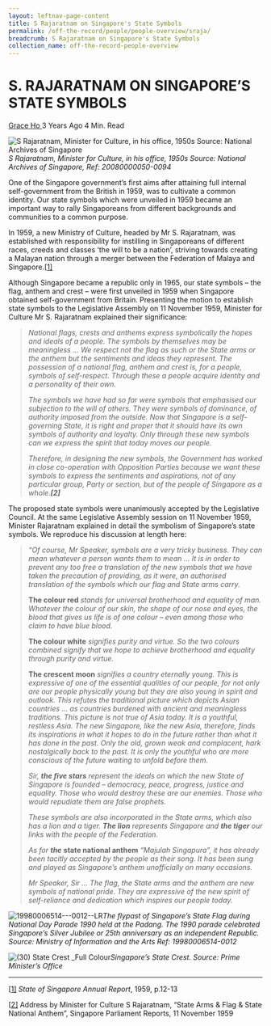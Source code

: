 ```yaml
---
layout: leftnav-page-content
title: S Rajaratnam on Singapore's State Symbols
permalink: /off-the-record/people/people-overview/sraja/
breadcrumb: S Rajaratnam on Singapore's State Symbols
collection_name: off-the-record-people-overview
---
```


# S. RAJARATNAM ON SINGAPORE’S STATE SYMBOLS

[Grace Ho ](http://www.nas.gov.sg/blogs/offtherecord/author/nlshgs/) 3 Years Ago  4 Min. Read

![S Rajaratnam, Minister for Culture, in his office, 1950s Source: National Archives of Singapore](http://www.nas.gov.sg/blogs/offtherecord/wp-content/uploads/2015/07/28-20080000050-img0094-WML-667x1000.jpg)*S Rajaratnam, Minister for Culture, in his office, 1950s*
*Source: National Archives of Singapore, Ref: 20080000050-0094*

One of the Singapore government’s first aims after attaining full internal self-government from the British  in 1959, was to cultivate a common identity. Our state symbols which were unveiled in 1959 became an important way to rally Singaporeans from different backgrounds and communities to a common purpose.

In 1959, a new Ministry of Culture, headed by Mr S. Rajaratnam, was established with responsibility for instilling in Singaporeans of different races, creeds and classes ‘the will to be a nation’, striving towards creating a Malayan nation through a merger between the Federation of Malaya and Singapore.[[1\]](http://www.nas.gov.sg/blogs/offtherecord/singapores-state-symbols-their-meaning/#_ftn1)

Although Singapore became a republic only in 1965, our state symbols – the flag, anthem and crest – were first unveiled in 1959 when Singapore obtained self-government from Britain. Presenting the motion to establish state symbols to the Legislative Assembly on 11 November 1959, Minister for Culture Mr S. Rajaratnam explained their significance:

> *National flags, crests and anthems express symbolically the hopes and ideals of a people. The symbols by themselves may be meaningless … We respect not the flag as such or the State arms or the anthem but the sentiments and ideas they represent.   The possession of a national flag, anthem and crest is, for a people, symbols of self-respect. Through these a people acquire identity and a personality of their own.*  
>
> *The symbols we have had so far were symbols that emphasised our subjection to the will of others. They were symbols of dominance, of authority imposed from the outside. Now that Singapore is a self-governing State, it is right and proper that it should have its own symbols of authority and loyalty. Only through these new symbols can we express the spirit that today moves our people.*  
>
> *Therefore, in designing the new symbols, the Government has worked in close co-operation with Opposition Parties because we want these symbols to express the sentiments and aspirations, not of any particular group, Party or section, but of the people of Singapore as a whole.**[2]***

The proposed state symbols were unanimously accepted by the Legislative Council. At the same Legislative Assembly session on 11 November 1959, Minister Rajaratnam  explained in detail the symbolism of Singapore’s state symbols. We reproduce his discussion at length here:

>  *“Of course, Mr Speaker, symbols are a very tricky business. They can mean whatever a person wants them to mean … It is in order to prevent any too free a translation of the new symbols that we have taken the precaution of providing, as it were, an authorised translation of the symbols which our flag and State arms carry.*
>
> **The colour red** *stands for universal brotherhood and equality of man. Whatever the colour of our skin, the shape of our nose and eyes, the blood that gives us life is of one colour – even among those who claim to have blue blood.*
>
> **The colour white** *signifies purity and virtue. So the two colours combined signify that we hope to achieve brotherhood and equality through purity and virtue.* 
>
> **The crescent moon** *signifies a country eternally young. This is expressive of one of the essential qualities of our people, for not only are our people physically young but they are also young in spirit and outlook.  This refutes the traditional picture which depicts Asian countries … as countries burdened with ancient and meaningless traditions.  This picture is not true of Asia today. It is a youthful, restless Asia. The new Singapore, like the new Asia, therefore, finds its inspirations in what it hopes to do in the future rather than what it has done in the past. Only the old, grown weak and complacent, hark nostalgically back to the past. It is only the youthful who are more conscious of the future waiting to unfold before them.* 
>
> *Sir, **the five stars** represent the ideals on which the new State of Singapore is founded – democracy, peace, progress, justice and equality. Those who would destroy these are our enemies. Those who would repudiate them are false prophets.* 
>
> *These symbols are also incorporated in the State arms, which also has a lion and a tiger. **The lion** represents Singapore and **the tiger** our links with the people of the Federation.* 
>
> *As for **the*** **state national anthem** *“Majulah Singapura”, it has already been tacitly accepted by the people as their song. It has been sung and played as Singapore’s anthem unofficially on many occasions.* 
>
> *Mr Speaker, Sir … The flag, the State arms and the anthem are new symbols of national pride. They are expressive of the new spirit of self-reliance and dedication which inspires our people today.* 
>
>  

![19980006514---0012--LR](http://www.nas.gov.sg/blogs/offtherecord/wp-content/uploads/2015/07/19980006514-0012-LR.jpg)*The flypast of Singapore’s State Flag during National Day Parade 1990 held at the Padang. The 1990 parade celebrated Singapore’s Silver Jubilee or 25th anniversary as an independent Republic. Source: Ministry of Information and the Arts Ref: 19980006514-0012*

 

![(30) State Crest _Full Colour](http://www.nas.gov.sg/blogs/offtherecord/wp-content/uploads/2015/07/30-State-Crest-_Full-Colour.jpg)*Singapore’s State Crest. Source: Prime Minister’s Office*

 

------

 

[[1\]](http://www.nas.gov.sg/blogs/offtherecord/singapores-state-symbols-their-meaning/#_ftnref1) *State of Singapore Annual Report*, 1959, p.12-13

[[2\]](http://www.nas.gov.sg/blogs/offtherecord/singapores-state-symbols-their-meaning/#_ftnref2) Address by Minister for Culture S Rajaratnam, “State Arms & Flag & State National Anthem”, Singapore Parliament Reports, 11 November 1959